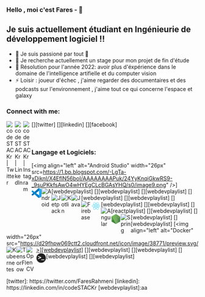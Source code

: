 ### Hello , moi c'est Fares  -  👋 

## Je suis actuellement étudiant en Ingénieurie de développement logiciel  !!

- 🌱 Je suis passioné par tout  🤣
- 👯 Je recherche actuellement  un stage pour mon projet de fin d'étude 
- 🥅 Résolution pour l'année 2022: avoir plus d'éxpérience dans le domaine de l'intelligence artifielle  et du computer vision
- ⚡ Loisir : joueur d'échec , j'aime regarder des documentaires et des podcasts sur l'environnement  , j'aime  tout ce qui concerne l'espace et galaxy    



### Connect with me:


[<img align="left" alt="codeSTACKr | Twitter" width="22px" src="https://cdn.jsdelivr.net/npm/simple-icons@v3/icons/twitter.svg" />][twitter]
[<img align="left" alt="codeSTACKr | LinkedIn" width="22px" src="https://cdn.jsdelivr.net/npm/simple-icons@v3/icons/linkedin.svg" />][linkedin]
[<img align="left" alt="codeSTACKr | Instagram" width="22px" src="https://cdn.jsdelivr.net/npm/simple-icons@v3/icons/instagram.svg" />][facebook]

<br />

### Langage et Logiciels:

[<img align="left" alt="Android Studio" width="26px" src=https://1.bp.blogspot.com/-LgTa-xDiknI/X4EflN56boI/AAAAAAAAPuk/24YyKnqiGkwRS9-_9suPKkfsAwO4wHYEgCLcBGAsYHQ/s0/image9.png" />][webdevplaylist]
[<img align="left" alt="Visual Studio Code" width="26px" src="https://raw.githubusercontent.com/github/explore/80688e429a7d4ef2fca1e82350fe8e3517d3494d/topics/visual-studio-code/visual-studio-code.png" />][webdevplaylist]
[<img align="left" alt="Android" width="26px" src="https://iconape.com/wp-content/files/nd/33729/svg/android-logomark.svg" />][webdevplaylist]
[<img align="left" alt="Jetpack" width="26px" src="https://3.bp.blogspot.com/-VVp3WvJvl84/X0Vu6EjYqDI/AAAAAAAAPjU/ZOMKiUlgfg8ok8DY8Hc-ocOvGdB0z86AgCLcBGAsYHQ/s1600/jetpack%2Bcompose%2Bicon_RGB.png" />][webdevplaylist]
[<img align="left" alt="Kotlin" width="26px" src="https://cdn.icon-icons.com/icons2/2107/PNG/512/file_type_kotlin_icon_130487.png" />][webdevplaylist]
[<img align="left" alt="Java" width="26px" src="https://cdn.icon-icons.com/icons2/2415/PNG/512/java_original_wordmark_logo_icon_146459.png" />][webdevplaylist]
[<img align="left" alt="Firebase" width="26px" src="https://cdn.icon-icons.com/icons2/2107/PNG/512/file_type_firebase_icon_130606.png" />][webdevplaylist]
[<img align="left" alt="React" width="26px" src="https://raw.githubusercontent.com/github/explore/80688e429a7d4ef2fca1e82350fe8e3517d3494d/topics/react/react.png" />][reactplaylist]
[<img align="left" alt="Angular" width="26px" src="https://avatars.githubusercontent.com/u/139426?v=4" />][webdevplaylist]
[<img align="left" alt="Node.js" width="26px" src="https://raw.githubusercontent.com/github/explore/80688e429a7d4ef2fca1e82350fe8e3517d3494d/topics/nodejs/nodejs.png" />][webdevplaylist]
[<img align="left" alt="Spring" width="26px" src="https://blog.oxiane.com/wp-content/uploads/2021/02/spring_boog_400x400.png" />][webdevplaylist]
[<img align="left" alt="Docker" width="26px" src="https://d29fhpw069ctt2.cloudfront.net/icon/image/38771/preview.svg/>][webdevplaylist]
[<img align="left" alt="Kubernetes" width="26px" src="https://cdn.icon-icons.com/icons2/2699/PNG/512/kubernetes_logo_icon_168359.png" />][webdevplaylist]
[<img align="left" alt="TensorFlow" width="26px" src="https://symbols.getvecta.com/stencil_97/43_tensorflow-icon.fa571128c2.svg" />][webdevplaylist]
[<img align="left" alt="OpenCV" width="26px" src="https://opencv.org/wp-content/uploads/2020/07/OpenCV_logo_no_text_.png" />][webdevplaylist]
[<img align="left" alt="Terminal" width="26px" src="https://raw.githubusercontent.com/github/explore/80688e429a7d4ef2fca1e82350fe8e3517d3494d/topics/terminal/terminal.png" />][webdevplaylist]


<br />
<br />
[twitter]: https://twitter.com/FaresRahmeni
[linkedin]: https://linkedin.com/in/codeSTACKr
[webdevplaylist]:aa
